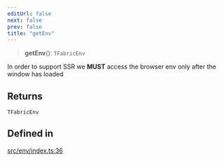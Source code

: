 ```yaml
---
editUrl: false
next: false
prev: false
title: "getEnv"
---
```


> **getEnv**(): `TFabricEnv`

In order to support SSR we **MUST** access the browser env only after the window has loaded

## Returns

`TFabricEnv`

## Defined in

[src/env/index.ts:36](https://github.com/fabricjs/fabric.js/blob/a0b4adf41e0a1fd81824114cedd4c32bfb8cac25/src/env/index.ts#L36)
